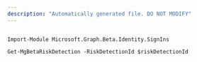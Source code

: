 ```yaml
---
description: "Automatically generated file. DO NOT MODIFY"
---
```


```powershellv2

Import-Module Microsoft.Graph.Beta.Identity.SignIns

Get-MgBetaRiskDetection -RiskDetectionId $riskDetectionId

```